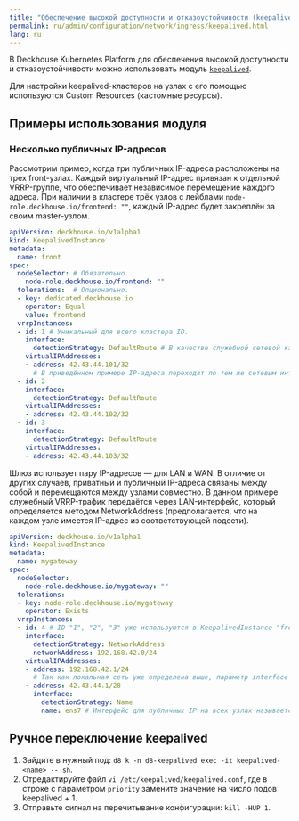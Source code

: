 ```yaml
---
title: "Обеспечение высокой доступности и отказоустойчивости (keepalived)"
permalink: ru/admin/configuration/network/ingress/keepalived.html
lang: ru
---
```


В Deckhouse Kubernetes Platform для обеспечения высокой доступности и отказоустойчивости можно использовать модуль [`keepalived`](../../../../modules/keepalived/).

<!-- Перенесено из https://deckhouse.ru/products/kubernetes-platform/documentation/latest/modules/keepalived/ -->

Для настройки keepalived-кластеров на узлах с его помощью используются Custom Resources (кастомные ресурсы).

## Примеры использования модуля

<!-- Перенесено из https://deckhouse.ru/products/kubernetes-platform/documentation/latest/modules/keepalived/examples.html -->

### Несколько публичных IP-адресов

Рассмотрим пример, когда три публичных IP-адреса расположены на трех front-узлах. Каждый виртуальный IP-адрес привязан к отдельной VRRP-группе, что обеспечивает независимое перемещение каждого адреса. При наличии в кластере трёх узлов с лейблами `node-role.deckhouse.io/frontend: ""`, каждый IP-адрес будет закреплён за своим master-узлом.

```yaml
apiVersion: deckhouse.io/v1alpha1
kind: KeepalivedInstance
metadata:
  name: front
spec:
  nodeSelector: # Обязательно.
    node-role.deckhouse.io/frontend: ""
  tolerations:  # Опционально.
  - key: dedicated.deckhouse.io
    operator: Equal
    value: frontend
  vrrpInstances:
  - id: 1 # Уникальный для всего кластера ID.
    interface:
      detectionStrategy: DefaultRoute # В качестве служебной сетевой карты используется та, через которую проложен дефолтный маршрут.
    virtualIPAddresses:
    - address: 42.43.44.101/32
      # В приведённом примере IP-адреса переходят по тем же сетевым интерфейсам, по которым передаётся служебный VRRP-трафик, поэтому параметр interface указывать не требуется.
  - id: 2
    interface:
      detectionStrategy: DefaultRoute
    virtualIPAddresses:
    - address: 42.43.44.102/32
  - id: 3
    interface:
      detectionStrategy: DefaultRoute
    virtualIPAddresses:
    - address: 42.43.44.103/32
```

Шлюз использует пару IP-адресов — для LAN и WAN. В отличие от других случаев, приватный и публичный IP-адреса связаны между собой и перемещаются между узлами совместно. В данном примере служебный VRRP-трафик передаётся через LAN-интерфейс, который определяется методом NetworkAddress (предполагается, что на каждом узле имеется IP-адрес из соответствующей подсети).

```yaml
apiVersion: deckhouse.io/v1alpha1
kind: KeepalivedInstance
metadata:
  name: mygateway
spec:
  nodeSelector:
    node-role.deckhouse.io/mygateway: ""
  tolerations:
  - key: node-role.deckhouse.io/mygateway
    operator: Exists
  vrrpInstances:
  - id: 4 # ID "1", "2", "3" уже используются в KeepalivedInstance "front" выше.
    interface:
      detectionStrategy: NetworkAddress
      networkAddress: 192.168.42.0/24
    virtualIPAddresses:
    - address: 192.168.42.1/24
      # Так как локальная сеть уже определена выше, параметр interface для этого IP можно не указывать.
    - address: 42.43.44.1/28
      interface:
        detectionStrategy: Name
        name: ens7 # Интерфейс для публичных IP на всех узлах называется "ens7", указываем его явно.
```

## Ручное переключение keepalived

<!-- перенесено из https://deckhouse.ru/products/kubernetes-platform/documentation/v1/modules/keepalived/ -->

1. Зайдите в нужный под: `d8 k -n d8-keepalived exec -it keepalived-<name> -- sh`.
1. Отредактируйте файл `vi /etc/keepalived/keepalived.conf`, где в строке с параметром `priority` замените значение на число подов keepalived + 1.
1. Отправьте сигнал на перечитывание конфигурации: `kill -HUP 1`.
